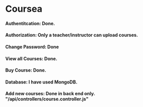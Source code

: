 # Coursea
#### Authentitcation: Done.
#### Authorization: Only a teacher/instructor can upload courses.
#### Change Password: Done
#### View all Courses: Done. 
#### Buy Course: Done.
#### Database: I have used MongoDB.
#### Add new courses: Done in back end only. "/api/controllers/course.controller.js"
